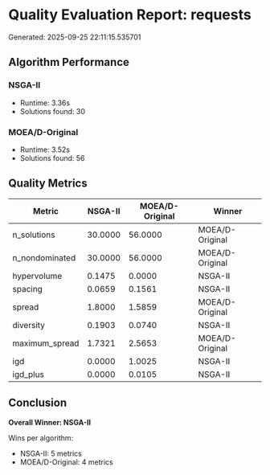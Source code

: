 # Quality Evaluation Report: requests

Generated: 2025-09-25 22:11:15.535701

## Algorithm Performance

### NSGA-II
- Runtime: 3.36s
- Solutions found: 30

### MOEA/D-Original
- Runtime: 3.52s
- Solutions found: 56

## Quality Metrics

| Metric | NSGA-II | MOEA/D-Original | Winner |
|--------|--------|--------|--------|
| n_solutions | 30.0000 | 56.0000 | MOEA/D-Original |
| n_nondominated | 30.0000 | 56.0000 | MOEA/D-Original |
| hypervolume | 0.1475 | 0.0000 | NSGA-II |
| spacing | 0.0659 | 0.1561 | NSGA-II |
| spread | 1.8000 | 1.5859 | MOEA/D-Original |
| diversity | 0.1903 | 0.0740 | NSGA-II |
| maximum_spread | 1.7321 | 2.5653 | MOEA/D-Original |
| igd | 0.0000 | 1.0025 | NSGA-II |
| igd_plus | 0.0000 | 0.0105 | NSGA-II |

## Conclusion

**Overall Winner: NSGA-II**

Wins per algorithm:
- NSGA-II: 5 metrics
- MOEA/D-Original: 4 metrics
